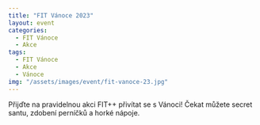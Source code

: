 ```yaml
---
title: "FIT Vánoce 2023"
layout: event
categories:
  - FIT Vánoce
  - Akce
tags:
  - FIT Vánoce
  - Akce
  - Vánoce
img: "/assets/images/event/fit-vanoce-23.jpg"
---
```


Přijďte na pravidelnou akci FIT++ přivítat se s Vánoci! Čekat můžete secret santu, zdobení perníčků a horké nápoje.